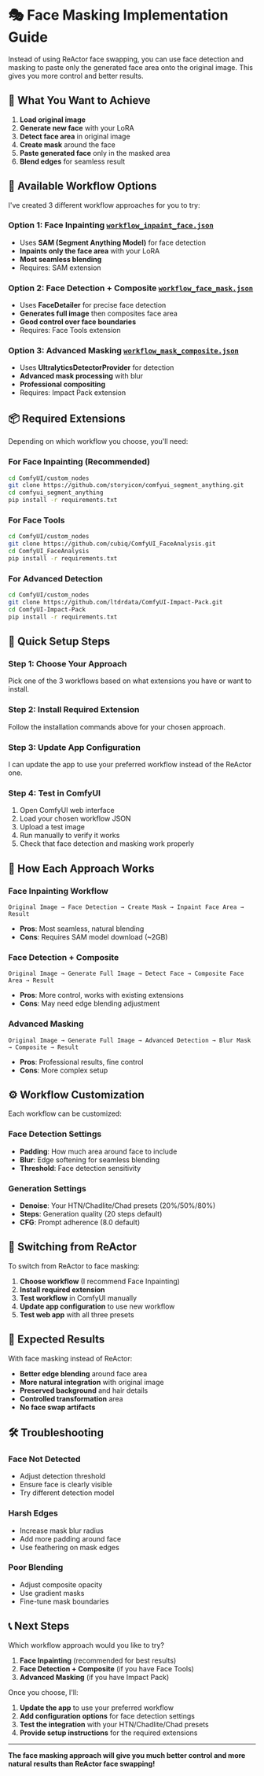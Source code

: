 # 🎭 Face Masking Implementation Guide

Instead of using ReActor face swapping, you can use face detection and masking to paste only the generated face area onto the original image. This gives you more control and better results.

## 🎯 **What You Want to Achieve**

1. **Load original image**
2. **Generate new face** with your LoRA
3. **Detect face area** in original image
4. **Create mask** around the face
5. **Paste generated face** only in the masked area
6. **Blend edges** for seamless result

## 🔧 **Available Workflow Options**

I've created 3 different workflow approaches for you to try:

### **Option 1: Face Inpainting** [`workflow_inpaint_face.json`](comfyui_workflows/workflow_inpaint_face.json)
- Uses **SAM (Segment Anything Model)** for face detection
- **Inpaints only the face area** with your LoRA
- **Most seamless blending**
- Requires: SAM extension

### **Option 2: Face Detection + Composite** [`workflow_face_mask.json`](comfyui_workflows/workflow_face_mask.json)
- Uses **FaceDetailer** for precise face detection
- **Generates full image** then composites face area
- **Good control over face boundaries**
- Requires: Face Tools extension

### **Option 3: Advanced Masking** [`workflow_mask_composite.json`](comfyui_workflows/workflow_mask_composite.json)
- Uses **UltralyticsDetectorProvider** for detection
- **Advanced mask processing** with blur
- **Professional compositing**
- Requires: Impact Pack extension

## 📦 **Required Extensions**

Depending on which workflow you choose, you'll need:

### **For Face Inpainting (Recommended)**
```bash
cd ComfyUI/custom_nodes
git clone https://github.com/storyicon/comfyui_segment_anything.git
cd comfyui_segment_anything
pip install -r requirements.txt
```

### **For Face Tools**
```bash
cd ComfyUI/custom_nodes
git clone https://github.com/cubiq/ComfyUI_FaceAnalysis.git
cd ComfyUI_FaceAnalysis
pip install -r requirements.txt
```

### **For Advanced Detection**
```bash
cd ComfyUI/custom_nodes
git clone https://github.com/ltdrdata/ComfyUI-Impact-Pack.git
cd ComfyUI-Impact-Pack
pip install -r requirements.txt
```

## 🚀 **Quick Setup Steps**

### **Step 1: Choose Your Approach**
Pick one of the 3 workflows based on what extensions you have or want to install.

### **Step 2: Install Required Extension**
Follow the installation commands above for your chosen approach.

### **Step 3: Update App Configuration**
I can update the app to use your preferred workflow instead of the ReActor one.

### **Step 4: Test in ComfyUI**
1. Open ComfyUI web interface
2. Load your chosen workflow JSON
3. Upload a test image
4. Run manually to verify it works
5. Check that face detection and masking work properly

## 🎨 **How Each Approach Works**

### **Face Inpainting Workflow**
```
Original Image → Face Detection → Create Mask → Inpaint Face Area → Result
```
- **Pros**: Most seamless, natural blending
- **Cons**: Requires SAM model download (~2GB)

### **Face Detection + Composite**
```
Original Image → Generate Full Image → Detect Face → Composite Face Area → Result
```
- **Pros**: More control, works with existing extensions
- **Cons**: May need edge blending adjustment

### **Advanced Masking**
```
Original Image → Generate Full Image → Advanced Detection → Blur Mask → Composite → Result
```
- **Pros**: Professional results, fine control
- **Cons**: More complex setup

## ⚙️ **Workflow Customization**

Each workflow can be customized:

### **Face Detection Settings**
- **Padding**: How much area around face to include
- **Blur**: Edge softening for seamless blending
- **Threshold**: Face detection sensitivity

### **Generation Settings**
- **Denoise**: Your HTN/Chadlite/Chad presets (20%/50%/80%)
- **Steps**: Generation quality (20 steps default)
- **CFG**: Prompt adherence (8.0 default)

## 🔄 **Switching from ReActor**

To switch from ReActor to face masking:

1. **Choose workflow** (I recommend Face Inpainting)
2. **Install required extension**
3. **Test workflow** in ComfyUI manually
4. **Update app configuration** to use new workflow
5. **Test web app** with all three presets

## 🎯 **Expected Results**

With face masking instead of ReActor:
- **Better edge blending** around face area
- **More natural integration** with original image
- **Preserved background** and hair details
- **Controlled transformation** area
- **No face swap artifacts**

## 🛠️ **Troubleshooting**

### **Face Not Detected**
- Adjust detection threshold
- Ensure face is clearly visible
- Try different detection model

### **Harsh Edges**
- Increase mask blur radius
- Add more padding around face
- Use feathering on mask edges

### **Poor Blending**
- Adjust composite opacity
- Use gradient masks
- Fine-tune mask boundaries

## 📞 **Next Steps**

Which workflow approach would you like to try?

1. **Face Inpainting** (recommended for best results)
2. **Face Detection + Composite** (if you have Face Tools)
3. **Advanced Masking** (if you have Impact Pack)

Once you choose, I'll:
1. **Update the app** to use your preferred workflow
2. **Add configuration options** for face detection settings
3. **Test the integration** with your HTN/Chadlite/Chad presets
4. **Provide setup instructions** for the required extensions

---

**The face masking approach will give you much better control and more natural results than ReActor face swapping!**